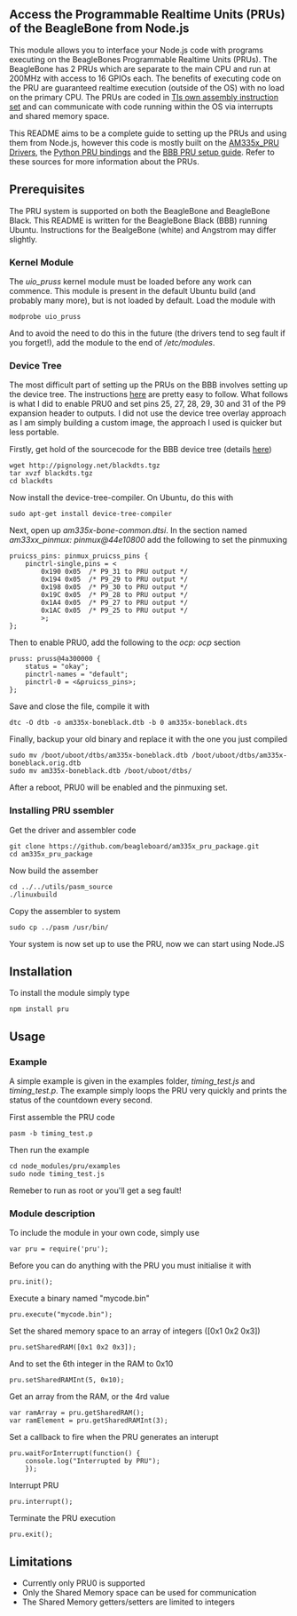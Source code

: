 Access the Programmable Realtime Units (PRUs) of the BeagleBone from Node.js
----------------------------------------------------------------------------

This module allows you to interface your Node.js code with programs executing on the BeagleBones Programmable Realtime Units (PRUs). The BeagleBone has 2 PRUs which are separate to the main CPU and run at 200MHz with access to 16 GPIOs each. The benefits of executing code on the PRU are guaranteed realtime execution (outside of the OS) with no load on the primary CPU. The PRUs are coded in [TIs own assembly instruction set](http://processors.wiki.ti.com/index.php/PRU_Assembly_Instructions) and can communicate with code running within the OS via interrupts and shared memory space. 

This README aims to be a complete guide to setting up the PRUs and using them from Node.js, however this code is mostly built on the [AM335x_PRU Drivers](https://github.com/beagleboard/am335x_pru_package), the [Python PRU bindings](https://bitbucket.org/intelligentagent/pypruss) and the [BBB PRU setup guide](http://www.element14.com/community/community/knode/single-board_computers/next-gen_beaglebone/blog/2013/05/22/bbb--working-with-the-pru-icssprussv2). Refer to these sources for more information about the PRUs.

Prerequisites
-------------
The PRU system is supported on both the BeagleBone and BeagleBone Black. This README is written for the BeagleBone Black (BBB) running Ubuntu. Instructions for the BealgeBone (white) and Angstrom may differ slightly.

### Kernel Module ###
The *uio_pruss* kernel module must be loaded before any work can commence. This module is present in the default Ubuntu build (and probably many more), but is not loaded by default. Load the module with

	modprobe uio_pruss
	
And to avoid the need to do this in the future (the drivers tend to seg fault if you forget!), add the module to the end of */etc/modules*.

### Device Tree ###
The most difficult part of setting up the PRUs on the BBB involves setting up the device tree. The instructions [here](http://www.element14.com/community/community/knode/single-board_computers/next-gen_beaglebone/blog/2013/05/22/bbb--working-with-the-pru-icssprussv2) are pretty easy to follow. What follows is what I did to enable PRU0 and set pins 25, 27, 28, 29, 30 and 31 of the P9 expansion header to outputs. I did not use the device tree overlay approach as I am simply building a custom image, the approach I used is quicker but less portable.

Firstly, get hold of the sourcecode for the BBB device tree (details [here](http://blog.pignology.net/2013/05/getting-uart2-devttyo1-working-on.html))

	wget http://pignology.net/blackdts.tgz
	tar xvzf blackdts.tgz
	cd blackdts
	
Now install the device-tree-compiler. On Ubuntu, do this with

	sudo apt-get install device-tree-compiler
	
Next, open up *am335x-bone-common.dtsi*. In the section named *am33xx_pinmux: pinmux@44e10800* add the following to set the pinmuxing

	pruicss_pins: pinmux_pruicss_pins {
		pinctrl-single,pins = <
			0x190 0x05	/* P9_31 to PRU output */
			0x194 0x05	/* P9_29 to PRU output */
			0x198 0x05	/* P9_30 to PRU output */
			0x19C 0x05	/* P9_28 to PRU output */
			0x1A4 0x05	/* P9_27 to PRU output */
			0x1AC 0x05	/* P9_25 to PRU output */
			>;
	};
	
Then to enable PRU0, add the following to the *ocp: ocp* section

	pruss: pruss@4a300000 {
		status = "okay";
		pinctrl-names = "default";
		pinctrl-0 = <&pruicss_pins>;
	};
	
Save and close the file, compile it with

	dtc -O dtb -o am335x-boneblack.dtb -b 0 am335x-boneblack.dts

Finally, backup your old binary and replace it with the one you just compiled

	sudo mv /boot/uboot/dtbs/am335x-boneblack.dtb /boot/uboot/dtbs/am335x-boneblack.orig.dtb
	sudo mv am335x-boneblack.dtb /boot/uboot/dtbs/

After a reboot, PRU0 will be enabled and the pinmuxing set.

### Installing PRU ssembler ###
Get the driver and assembler code

	git clone https://github.com/beagleboard/am335x_pru_package.git
	cd am335x_pru_package
	
Now build the assember

	cd ../../utils/pasm_source
	./linuxbuild
	
Copy the assembler to system

	sudo cp ../pasm /usr/bin/

Your system is now set up to use the PRU, now we can start using Node.JS

Installation
------------
To install the module simply type

	npm install pru
	
Usage
-------
### Example ###
A simple example is given in the examples folder, *timing_test.js* and *timing_test.p*. The example simply loops the PRU very quickly and prints the status of the countdown every second.

First assemble the PRU code

	pasm -b timing_test.p
	
Then run the example

	cd node_modules/pru/examples
	sudo node timing_test.js
	
Remeber to run as root or you'll get a seg fault!

### Module description ###
To include the module in your own code, simply use 

	var pru = require('pru');
	
Before you can do anything with the PRU you must initialise it with

	pru.init();
	
Execute a binary named "mycode.bin"

	pru.execute("mycode.bin");
	
Set the shared memory space to an array of integers ([0x1 0x2 0x3])

	pru.setSharedRAM([0x1 0x2 0x3]);
	
And to set the 6th integer in the RAM to 0x10

	pru.setSharedRAMInt(5, 0x10);
	
Get an array from the RAM, or the 4rd value

	var ramArray = pru.getSharedRAM();
	var ramElement = pru.getSharedRAMInt(3);
	
Set a callback to fire when the PRU generates an interupt

	pru.waitForInterrupt(function() {
		console.log("Interrupted by PRU");
		});
		
Interrupt PRU

	pru.interrupt();
		
Terminate the PRU execution

	pru.exit();
	
Limitations
-----------
* Currently only PRU0 is supported
* Only the Shared Memory space can be used for communication
* The Shared Memory getters/setters are limited to integers
